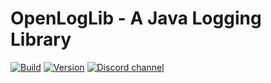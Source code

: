 # OpenLogLib - A Java Logging Library

[![Build](https://github.com/bitbitedev/OpenNetLib/actions/workflows/gradle.yml/badge.svg)](https://github.com/bitbitedev/OpenNetLib/actions/workflows/gradle.yml)
[![Version](https://img.shields.io/github/v/release/bitbitedev/OpenNetLib?include_prereleases)](https://github.com/bitbitedev/OpenNetLib/releases)
[![Discord channel](https://img.shields.io/discord/411109318511820800?logo=discord)](https://discord.gg/MdsuFg2bPC)